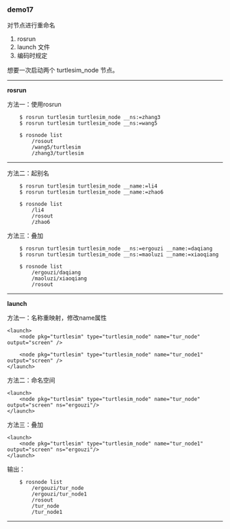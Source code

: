 ### demo17

对节点进行重命名

1. rosrun 
2. launch 文件
3. 编码时规定

想要一次启动两个 turtlesim_node 节点。

-----
**rosrun**

方法一：使用rosrun
```shell
	$ rosrun turtlesim turtlesim_node __ns:=zhang3
	$ rosrun turtlesim turtlesim_node __ns:=wang5
```

```shell
	$ rosnode list
		/rosout
		/wang5/turtlesim
		/zhang3/turtlesim
```

------

方法二：起别名
```shell
	$ rosrun turtlesim turtlesim_node __name:=li4
	$ rosrun turtlesim turtlesim_node __name:=zhao6
```

```shell
	$ rosnode list
		/li4
		/rosout
		/zhao6
```

方法三：叠加
```shell
	$ rosrun turtlesim turtlesim_node __ns:=ergouzi __name:=daqiang
	$ rosrun turtlesim turtlesim_node __ns:=maoluzi __name:=xiaoqiang	
```

```shell
	$ rosnode list
		/ergouzi/daqiang
		/maoluzi/xiaoqiang
		/rosout
```

--------

**launch**

方法一：名称重映射，修改name属性
```launch
<launch>
	<node pkg="turtlesim" type="turtlesim_node" name="tur_node" output="screen" />

	<node pkg="turtlesim" type="turtlesim_node" name="tur_node1" output="screen" />
</launch>
```

方法二：命名空间
```launch
<launch>
	<node pkg="turtlesim" type="turtlesim_node" name="tur_node" output="screen" ns="ergouzi"/>
</launch>
```

方法三：叠加
```launch
<launch>
	<node pkg="turtlesim" type="turtlesim_node" name="tur_node1" output="screen" ns="ergouzi"/>
</launch>
```

输出：
```shell
	$ rosnode list 
		/ergouzi/tur_node
		/ergouzi/tur_node1
		/rosout
		/tur_node
		/tur_node1
```

--------


